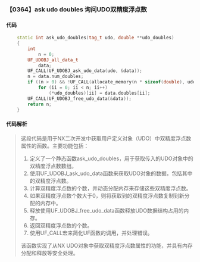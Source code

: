 ### 【0364】ask udo doubles 询问UDO双精度浮点数

#### 代码

```cpp
    static int ask_udo_doubles(tag_t udo, double **udo_doubles)  
    {  
        int  
            n = 0;  
        UF_UDOBJ_all_data_t  
            data;  
        UF_CALL(UF_UDOBJ_ask_udo_data(udo, &data));  
        n = data.num_doubles;  
        if ((n > 0) && !UF_CALL(allocate_memory(n * sizeof(double), udo_doubles)))  
            for (ii = 0; ii < n; ii++)  
                (*udo_doubles)[ii] = data.doubles[ii];  
        UF_CALL(UF_UDOBJ_free_udo_data(&data));  
        return n;  
    }

```

#### 代码解析

> 这段代码是用于NX二次开发中获取用户定义对象（UDO）中双精度浮点数属性的函数。主要功能包括：
>
> 1. 定义了一个静态函数ask_udo_doubles，用于获取传入的UDO对象中的双精度浮点数数组。
> 2. 使用UF_UDOBJ_ask_udo_data函数来获取UDO对象的数据，包括其中的双精度浮点数。
> 3. 计算双精度浮点数的个数，并动态分配内存来存储这些双精度浮点数。
> 4. 如果双精度浮点数个数大于0，则将获取到的双精度浮点数复制到新分配的内存中。
> 5. 释放使用UF_UDOBJ_free_udo_data函数释放UDO数据结构占用的内存。
> 6. 返回双精度浮点数的个数。
> 7. 使用UF_CALL宏来简化UF函数的调用，并处理错误。
>
> 该函数实现了从NX UDO对象中获取双精度浮点数属性的功能，并具有内存分配和释放等安全处理。
>
